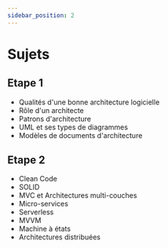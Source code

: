 ```yaml
---
sidebar_position: 2
---
```


# Sujets 

## Etape 1

- Qualités d'une bonne architecture logicielle
- Rôle d'un architecte
- Patrons d'architecture
- UML et ses types de diagrammes
- Modèles de documents d'architecture

## Etape 2

- Clean Code
- SOLID
- MVC et Architectures multi-couches
- Micro-services
- Serverless
- MVVM
- Machine à états
- Architectures distribuées